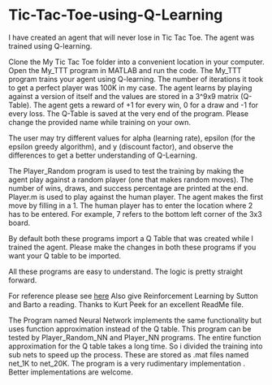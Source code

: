 # Tic-Tac-Toe-using-Q-Learning
I have created an agent that will never lose in Tic Tac Toe. The agent was trained using Q-learning.

Clone the My Tic Tac Toe folder into a convenient location in your computer. Open the My_TTT program in MATLAB and run the code. The My_TTT program trains your agent using Q-learning. The number of iterations it took to get a perfect player was 100K in my case. The agent learns by playing against a version of itself and the values are stored in a 3^9x9 matrix (Q-Table). The agent gets a reward of +1 for every win, 0 for a draw and -1 for every loss. The Q-Table is saved at the very end of the program. Please change the provided name while training on your own.

The user may try different values for alpha (learning rate), epsilon (for the epsilon greedy algorithm), and y (discount factor), and observe the differences to get a better understanding of Q-Learning.

The Player_Random program is used to test the training by making the agent play against a random player (one that makes random moves). The number of wins, draws, and success percentage are printed at the end. Player.m is used to play against the human player. The agent makes the first move by filling in a 1. The human player has to enter the location where 2 has to be entered. For example, 7 refers to the bottom left corner of the 3x3 board. 

By default both these programs import a Q Table that was created while I trained the agent. Please make the changes in both these programs if you want your Q table to be imported.

All these programs are easy to understand. The logic is pretty straight forward. 

For reference please see [here](https://github.com/khpeek/Q-learning-Tic-Tac-Toe)
Also give Reinforcement Learning by Sutton and Barto a reading.
Thanks to Kurt Peek for an excellent ReadMe file.

The Program named Neural Network implements the same functionality but uses function approximation instead of the Q table. This program can be tested by Player_Random_NN and Player_NN programs. The entire function approximation for the Q table takes a long time. So i divided the training into sub nets to speed up the process. These are stored as .mat files named net_1K to net_20K. The program is a very rudimentary implementation . Better implementations are welcome.
